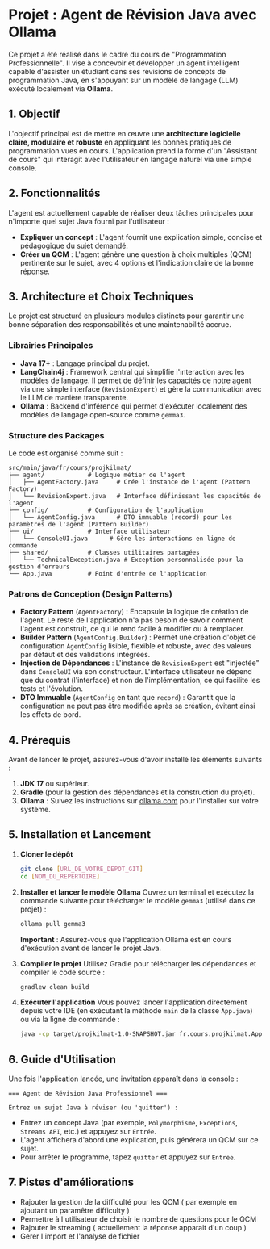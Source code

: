 # Projet : Agent de Révision Java avec Ollama

Ce projet a été réalisé dans le cadre du cours de "Programmation Professionnelle". Il vise à concevoir et développer un agent intelligent capable d'assister un étudiant dans ses révisions de concepts de programmation Java, en s'appuyant sur un modèle de langage (LLM) exécuté localement via **Ollama**.

## 1. Objectif

L'objectif principal est de mettre en œuvre une **architecture logicielle claire, modulaire et robuste** en appliquant les bonnes pratiques de programmation vues en cours. L'application prend la forme d'un "Assistant de cours" qui interagit avec l'utilisateur en langage naturel via une simple console.

## 2. Fonctionnalités

L'agent est actuellement capable de réaliser deux tâches principales pour n'importe quel sujet Java fourni par l'utilisateur :

*   **Expliquer un concept** : L'agent fournit une explication simple, concise et pédagogique du sujet demandé.
*   **Créer un QCM** : L'agent génère une question à choix multiples (QCM) pertinente sur le sujet, avec 4 options et l'indication claire de la bonne réponse.

## 3. Architecture et Choix Techniques

Le projet est structuré en plusieurs modules distincts pour garantir une bonne séparation des responsabilités et une maintenabilité accrue.

### Librairies Principales
*   **Java 17+** : Langage principal du projet.
*   **LangChain4j** : Framework central qui simplifie l'interaction avec les modèles de langage. Il permet de définir les capacités de notre agent via une simple interface (`RevisionExpert`) et gère la communication avec le LLM de manière transparente.
*   **Ollama** : Backend d'inférence qui permet d'exécuter localement des modèles de langage open-source comme `gemma3`.

### Structure des Packages
Le code est organisé comme suit :
```
src/main/java/fr/cours/projkilmat/
├── agent/            # Logique métier de l'agent
│   ├── AgentFactory.java     # Crée l'instance de l'agent (Pattern Factory)
│   └── RevisionExpert.java   # Interface définissant les capacités de l'agent
├── config/           # Configuration de l'application
│   └── AgentConfig.java      # DTO immuable (record) pour les paramètres de l'agent (Pattern Builder)
├── ui/               # Interface utilisateur
│   └── ConsoleUI.java      # Gère les interactions en ligne de commande
├── shared/           # Classes utilitaires partagées
│   └── TechnicalException.java # Exception personnalisée pour la gestion d'erreurs
└── App.java          # Point d'entrée de l'application
```

### Patrons de Conception (Design Patterns)
*   **Factory Pattern** (`AgentFactory`) : Encapsule la logique de création de l'agent. Le reste de l'application n'a pas besoin de savoir comment l'agent est construit, ce qui le rend facile à modifier ou à remplacer.
*   **Builder Pattern** (`AgentConfig.Builder`) : Permet une création d'objet de configuration `AgentConfig` lisible, flexible et robuste, avec des valeurs par défaut et des validations intégrées.
*   **Injection de Dépendances** : L'instance de `RevisionExpert` est "injectée" dans `ConsoleUI` via son constructeur. L'interface utilisateur ne dépend que du contrat (l'interface) et non de l'implémentation, ce qui facilite les tests et l'évolution.
*   **DTO Immuable** (`AgentConfig` en tant que `record`) : Garantit que la configuration ne peut pas être modifiée après sa création, évitant ainsi les effets de bord.

## 4. Prérequis

Avant de lancer le projet, assurez-vous d'avoir installé les éléments suivants :

1.  **JDK 17** ou supérieur.
2.  **Gradle** (pour la gestion des dépendances et la construction du projet).
3.  **Ollama** : Suivez les instructions sur [ollama.com](https://ollama.com/) pour l'installer sur votre système.

## 5. Installation et Lancement

1.  **Cloner le dépôt**
    ```sh
    git clone [URL_DE_VOTRE_DEPOT_GIT]
    cd [NOM_DU_REPERTOIRE]
    ```

2.  **Installer et lancer le modèle Ollama**
    Ouvrez un terminal et exécutez la commande suivante pour télécharger le modèle `gemma3` (utilisé dans ce projet) :
    ```sh
    ollama pull gemma3
    ```
    **Important** : Assurez-vous que l'application Ollama est en cours d'exécution avant de lancer le projet Java.

3.  **Compiler le projet**
    Utilisez Gradle pour télécharger les dépendances et compiler le code source :
    ```sh
    gradlew clean build
    ```

4.  **Exécuter l'application**
    Vous pouvez lancer l'application directement depuis votre IDE (en exécutant la méthode `main` de la classe `App.java`) ou via la ligne de commande :
    ```sh
    java -cp target/projkilmat-1.0-SNAPSHOT.jar fr.cours.projkilmat.App
    ```

## 6. Guide d'Utilisation

Une fois l'application lancée, une invitation apparaît dans la console :

```
=== Agent de Révision Java Professionnel ===

Entrez un sujet Java à réviser (ou 'quitter') :
```

*   Entrez un concept Java (par exemple, `Polymorphisme`, `Exceptions`, `Streams API`, etc.) et appuyez sur `Entrée`.
*   L'agent affichera d'abord une explication, puis générera un QCM sur ce sujet.
*   Pour arrêter le programme, tapez `quitter` et appuyez sur `Entrée`.

## 7. Pistes d'améliorations

* Rajouter la gestion de la difficulté pour les QCM ( par exemple en ajoutant un paramêtre difficulty )
* Permettre à l'utilisateur de choisir le nombre de questions pour le QCM
* Rajouter le streaming ( actuellement la réponse apparait d'un coup )
* Gerer l'import et l'analyse de fichier 

